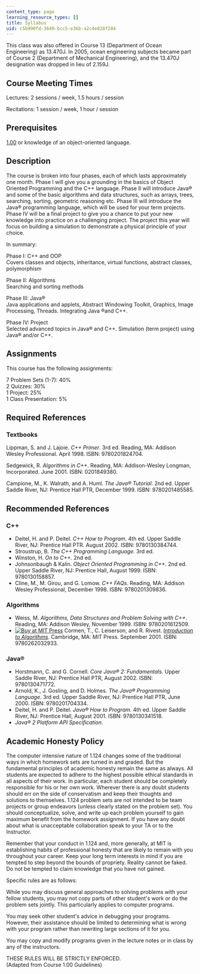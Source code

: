 ```yaml
---
content_type: page
learning_resource_types: []
title: Syllabus
uid: c5b990fd-3649-bcc5-e36b-a2c4e828f284
---
```


This class was also offered in Course 13 (Department of Ocean Engineering) as 13.470J. In 2005, ocean engineering subjects became part of Course 2 (Department of Mechanical Engineering), and the 13.470J designation was dropped in lieu of 2.159J.

Course Meeting Times
--------------------

Lectures: 2 sessions / week, 1.5 hours / session

Recitations: 1 session / week, 1 hour / session

Prerequisites
-------------

[1.00](/courses/1-00-introduction-to-computers-and-engineering-problem-solving-spring-2012) or knowledge of an object-oriented language.

Description
-----------

The course is broken into four phases, each of which lasts approximately one month. Phase I will give you a grounding in the basics of Object Oriented Programming and the C++ language. Phase II will introduce Java® and some of the basic algorithms and data structures, such as arrays, trees, searching, sorting, geometric reasoning etc. Phase III will introduce the Java® programming language, which will be used for your term projects. Phase IV will be a final project to give you a chance to put your new knowledge into practice on a challenging project. The project this year will focus on building a simulation to demonstrate a physical principle of your choice.

In summary:

Phase I: C++ and OOP  
Covers classes and objects, inheritance, virtual functions, abstract classes, polymorphism

Phase II: Algorithms  
Searching and sorting methods

Phase III: Java®  
Java applications and applets, Abstract Windowing Toolkit, Graphics, Image Processing, Threads. Integrating Java ®and C++.  
  
Phase IV: Project  
Selected advanced topics in Java® and C++. Simulation (term project) using Java® and/or C++.

Assignments
-----------

This course has the following assignments:

7 Problem Sets (1-7): 40%  
2 Quizzes: 30%  
1 Project: 25%  
1 Class Presentation: 5%

Required References
-------------------

### Textbooks

Lippman, S. and J. Lajoie. _C++ Primer_. 3rd ed. Reading, MA: Addison Wesley Professional. April 1998. ISBN: 9780201824704.

Sedgewick, R. _Algorithms in C++_. Reading, MA: Addison-Wesley Longman, Incorporated. June 2001. ISBN: 0201849380.

Campione, M., K. Walrath, and A. Huml. _The Java® Tutorial_. 2nd ed. Upper Saddle River, NJ: Prentice Hall PTR, December 1999. ISBN: 9780201485585.

Recommended References
----------------------

### C++

*   Deitel, H. and P. Deitel. _C++ How to Program_. 4th ed. Upper Saddle River, NJ: Prentice Hall PTR. August 2002. ISBN: 9780130384744.
*   Stroustrup, B. _The C++ Programming Language._ 3rd ed.
*   Winston, H. _On to C++._ 2nd ed.
*   Johnsonbaugh & Kalin. _Object Oriented Programming in C++_. 2nd ed. Upper Saddle River, NJ: Prentice Hall, August 1999. ISBN: 9780130158857.
*   Cline, M., M. Girou, and G. Lomow. _C++ FAQs_. Reading, MA: Addison Wesley Professional, December 1998. ISBN: 9780201309836.

### Algorithms

*   Weiss, M. _Algorithms, Data Structures and Problem Solving with C++_. Reading, MA: Addison Wesley, November 1999. ISBN: 9780201612509.
*   [![Buy at MIT Press](/images/mp_logo.gif)](https://mitpress.mit.edu/9780262032933) Cormen, T., C. Leiserson, and R. Rivest. [_Introduction to Algorithms_](https://mitpress.mit.edu/9780262032933). Cambridge, MA: MIT Press. September 2001. ISBN: 9780262032933.

### Java®

*   Horstmann, C. and G. Cornell. _Core Java® 2: Fundamentals._ Upper Saddle River, NJ: Prentice Hall PTR, August 2002. ISBN: 9780130471772.
*   Arnold, K., J. Gosling, and D. Holmes. _The Java® Programming Language_. 3rd ed. Upper Saddle River, NJ: Prentice Hall PTR, June 2000. ISBN: 9780201704334.
*   Deitel, H. and P. Deitel. _Java®_ _How to Program._ 4th ed. Upper Saddle River, NJ: Prentice Hall, August 2001. ISBN: 9780130341518.
*   _Java® 2 Platform API Specification_.

Academic Honesty Policy
-----------------------

The computer intensive nature of 1.124 changes some of the traditional ways in which homework sets are turned in and graded. But the fundamental principles of academic honesty remain the same as always. All students are expected to adhere to the highest possible ethical standards in all aspects of their work. In particular, each student should be completely responsible for his or her own work. Wherever there is any doubt students should err on the side of conservatism and keep their thoughts and solutions to themselves. 1.124 problem sets are not intended to be team projects or group endeavors (unless clearly stated on the problem set). You should conceptualize, solve, and write up each problem yourself to gain maximum benefit from the homework assignment. If you have any doubt about what is unacceptable collaboration speak to your TA or to the Instructor.

Remember that your conduct in 1.124 and, more generally, at MIT is establishing habits of professional honesty that are likely to remain with you throughout your career. Keep your long term interests in mind if you are tempted to step beyond the bounds of propriety. Reality cannot be faked. Do not be tempted to claim knowledge that you have not gained.

Specific rules are as follows:

While you may discuss general approaches to solving problems with your fellow students, you may not copy parts of other student's work or do the problem sets jointly. This particularly applies to computer programs.

You may seek other student's advice in debugging your programs. However, their assistance should be limited to determining what is wrong with your program rather than rewriting large sections of it for you.

You may copy and modify programs given in the lecture notes or in class by any of the instructors.

THESE RULES WILL BE STRICTLY ENFORCED.  
(Adapted from Course 1.00 Guidelines)